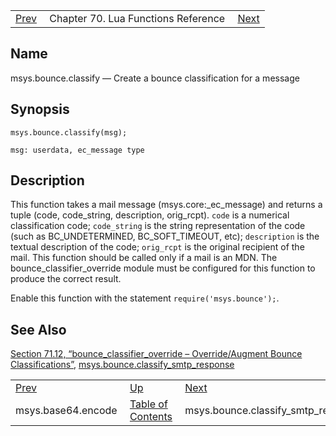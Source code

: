 |     |     |     |
| --- | --- | --- |
| [Prev](lua.ref.msys.base64.encode)  | Chapter 70. Lua Functions Reference |  [Next](lua.ref.msys.bounce.classify_smtp_response) |

<a name="lua.ref.msys.bounce.classify"></a>
## Name

msys.bounce.classify — Create a bounce classification for a message

<a name="idp17592288"></a>
## Synopsis

`msys.bounce.classify(msg);`

`msg: userdata, ec_message type`<a name="idp17595232"></a>
## Description

This function takes a mail message (msys.core:_ec_message) and returns a tuple (code, code_string, description, orig_rcpt). `code` is a numerical classification code; `code_string` is the string representation of the code (such as BC_UNDETERMINED, BC_SOFT_TIMEOUT, etc); `description` is the textual description of the code; `orig_rcpt` is the original recipient of the mail. This function should be called only if a mail is an MDN. The bounce_classifier_override module must be configured for this function to produce the correct result.

Enable this function with the statement `require('msys.bounce');`.

<a name="idp17600272"></a>
## See Also

[Section 71.12, “bounce_classifier_override – Override/Augment Bounce Classifications”](modules.bounce_classifier_override "71.12. bounce_classifier_override – Override/Augment Bounce Classifications"), [msys.bounce.classify_smtp_response](lua.ref.msys.bounce.classify_smtp_response "msys.bounce.classify_smtp_response")

|     |     |     |
| --- | --- | --- |
| [Prev](lua.ref.msys.base64.encode)  | [Up](lua.function.details) |  [Next](lua.ref.msys.bounce.classify_smtp_response) |
| msys.base64.encode  | [Table of Contents](index) |  msys.bounce.classify_smtp_response |


